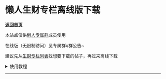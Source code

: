 # 懒人生财专栏离线版下载

[**返回首页**](/README.md)

本站点仅供[懒人专属群](/blog/group)成员使用

在线版（无限制访问）见专属群q群公告~

建议先从[生财专栏列表](/article/money_col)找想要下载的帖子，再过来离线下载

<details>
<summary>使用教程</summary>
<p>复制过来不要把点赞数那些也复制，减少关键词更容易匹配到。</p>
    <p>
        后面小懒再写详细的使用教程吧，懒人吹水群里也可以聊
    </p>
</details>

***

[]( money.html ':include :type=iframe width=100% height=900px')